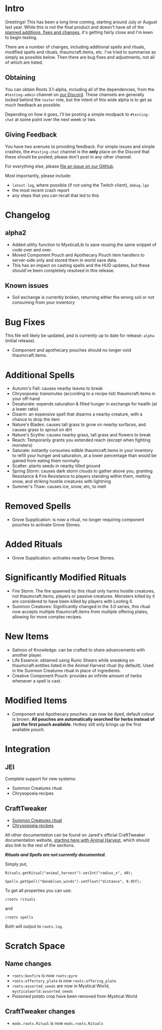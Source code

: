 Intro
=====

Greetings! This has been a long time coming, starting around July or August last year. While this is not the final product and doesn't have all of the [planned additions, fixes and changes](https://github.com/MysticMods/Roots/issues?q=is%3Aissue+is%3Aopen+label%3A3.1.0), it's getting fairly close and I'm keen to begin testing.

There are a number of changes, including additional spells and rituals, modified spells and rituals, thaumcraft.items, etc. I've tried to summarise as simply as possible below. Then there are bug fixes and adjustments, not all of which are listed.

Obtaining
---------

You can obtain Roots 3.1-alpha, including all of the dependencies, from the `#testing-admin` channel on [our Discord](https://discord.gg/75aVV7C). These channels are generally locked behind the `tester` role, but the intent of this wide alpha is to get as much feedback as possible.

Depending on how it goes, I'll be posting a simple modpack to `#testing-chat` at some point over the next week or two.

Giving Feedback
---------------

You have two avenues to providing feedback. For simple issues and simple crashes, the `#testing-chat` channel is the **only** place on the Discord that these should be posted; please don't post in any other channel.

For everything else, please [file an issue on our GitHub](https://github.com/MysticMods/Roots/issues/new?assignees=&labels=&template=bug-report.md&title=).

Most importantly, please include:

- `latest.log`, where possible (if not using the Twitch client), `debug.lgo`
- the most recent crash report
- any steps that you can recall that led to this

Changelog
=========

alpha2
------

- Added utility function to MysticalLib to save reusing the same snippet of code over and over.
- Moved Component Pouch and Apothecary Pouch item handlers to server-side only and stored them in world save data.
- This has an impact on casting spells and the HUD updates, but these should've been completely resolved in this release.

Known issues
------------

- Soil exchange is currently broken, returning either the wrong soil or not consuming from your inventory

Bug Fixes
=========

This file will likely be updated, and is currently up to date for release: `alpha` (initial release).

- Component and apothecary pouches should no longer void thaumcraft.items.

Additional Spells
=================

- Autumn's Fall: causes nearby leaves to break
- Chrysopoeia: transmutes (according to a recipe list) thaumcraft.items in your off-hand
- Desaturate: expends saturation & filled hunger in exchange for health (at a lower ratio)
- Disarm: an expensive spell that disarms a nearby creature, with a chance to drop the item
- Nature's Blades: causes tall grass to grow on nearby surfaces, and causes grass to sprout on dirt
- Nature's Scythe: causes nearby grass, tall grass and flowers to break
- Reach: Temporarily grants you extended reach (except when fighting monsters)
- Saturate: instantly consumes edible thaumcraft.items in your inventory to refill your hunger and saturation, at a lower percentage than would be gained from eating them normally
- Scatter: plants seeds in nearby tilled ground
- Spring Storm: causes dark storm clouds to gather above you, granting Resistance & Fire Resistance to players standing within them, melting snow, and striking hostile creatures with lightning
- Summer's Thaw: causes ice, snow, etc, to melt

Removed Spells
==============

- Grove Supplication: is now a ritual, no longer requiring component pouches to activate Grove Stones.

Added Rituals
=============

- Grove Supplication: activates nearby Grove Stones.

Significantly Modified Rituals
==============================

- Fire Storm: The fire spawned by this ritual only harms hostile creatures, not thaumcraft.items, players or passive creatures. Monsters killed by it are considered to have been killed by players with Looting II.
- Summon Creatures: Significantly changed in the 3.0 series, this ritual now accepts multiple thaumcraft.items from multiple offering plates, allowing for more complex recipes.

New Items
=========

- Salmon of Knowledge: can be crafted to share advancements with another player.
- Life Essence: obtained using Runic Shears while sneaking on thaumcraft.entities listed in the Animal Harvest ritual (by default). Used in the Summon Creatures ritual in place of ingredients.
- Creative Component Pouch: provides an infinite amount of herbs whenever a spell is cast.

Modified Items
==============

- Component and Apothecary pouches: can now be dyed, default colour is brown. **All pouches are automatically searched for herbs instead of just the first pouch available**. Hotkey still only brings up the first available pouch.

Integration
===========

JEI
---

Complete support for new systems:

- Summon Creatures ritual
- Chrysopoeia recipes

CraftTweaker
------------

- [Summon Creatures ritual](https://github.com/MysticMods/Roots/blob/release/3.1.0/docs/zs/summoncreatures.md)
- [Chrysopoeia recipes](https://github.com/MysticMods/Roots/blob/release/3.1.0/docs/zs/chrysopoeia.md)

All other documentation can be found on Jared's official CraftTweaker documentation website, [starting here with Animal Harvest](https://docs.blamejared.com/1.12/en/#Mods/Roots_3/animalharvest/), which should also link to the rest of the sections.

***Rituals and Spells are not currently documented.***

Simply put,

```
Rituals.getRitual("animal_harvest").setInt("radius_x", 40);

Spells.getSpell("dandelion_winds").setFloat("distance", 0.95f);
```

To get all properties you can use:

`/roots rituals`

and

`/roots spells`

Both will output to `roots.log`.

Scratch Space
=============

Name changes
------------

- `roots:bonfire` is now `roots:pyre`
- `roots:offertory_plate` is now `roots:offering_plate`
- `roots:assorted_seeds` are now in Mystical World, `mysticalworld:assorted_seeds`
- Poisoned potato crop have been removed from Mystical World

CraftTweaker changes
--------------------

- `mods.roots.Ritual` is now `mods.roots.Rituals`